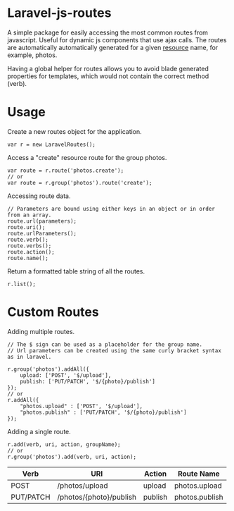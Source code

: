 # Laravel-js-routes

A simple package for easily accessing the most common routes from javascript. Useful for dynamic js components that use ajax calls. The routes are automatically automatically generated for a given [resource](https://laravel.com/docs/5.4/controllers#resource-controllers) name, for example, photos.

Having a global helper for routes allows you to avoid blade generated properties for templates, which would not contain the correct method (verb).


# Usage

Create a new routes object for the application.
```
var r = new LaravelRoutes();
```

Access a "create" resource route for the group photos.
```
var route = r.route('photos.create');
// or
var route = r.group('photos').route('create');
```

Accessing route data.
```
// Parameters are bound using either keys in an object or in order from an array.
route.url(parameters);
route.uri();
route.urlParameters();
route.verb();
route.verbs();
route.action();
route.name();
```

Return a formatted table string of all the routes.
```
r.list();
```

# Custom Routes
Adding multiple routes.
```
// The $ sign can be used as a placeholder for the group name.
// Url parameters can be created using the same curly bracket syntax as in laravel.

r.group('photos').addAll({
    upload: ['POST', '$/upload'],
    publish: ['PUT/PATCH', '$/{photo}/publish']
});
// or
r.addAll({
    "photos.upload" : ['POST', '$/upload'],
    "photos.publish" : ['PUT/PATCH', '$/{photo}/publish']
});
```

Adding a single route.
```
r.add(verb, uri, action, groupName);
// or
r.group('photos').add(verb, uri, action);
```

| Verb      | URI                     | Action  | Route Name     |
|-----------|-------------------------|---------|----------------|
| POST      | /photos/upload          | upload  | photos.upload  |
| PUT/PATCH | /photos/{photo}/publish | publish | photos.publish |
